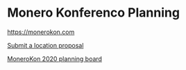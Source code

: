 # Monero Konferenco Planning

https://monerokon.com

[Submit a location proposal](https://github.com/MoneroSpace/monerokon/issues/new?assignees=&labels=&template=-location-submission-.md&title=Location+Submission%3A+%5BCity%5D%2C+%5BCountry%5D+by+%5BSubmitter%5D)

[MoneroKon 2020 planning board](https://github.com/MoneroSpace/monerokon/projects/1)
